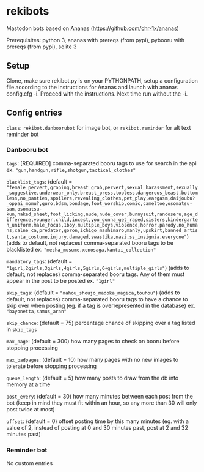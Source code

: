 # rekibots
Mastodon bots based on Ananas (https://github.com/chr-1x/ananas)

Prerequisites: python 3, ananas with prereqs (from pypi), pybooru with prereqs (from pypi), sqlite 3

## Setup
Clone, make sure rekibot.py is on your PYTHONPATH, setup a configuration file according to the instructions for Ananas and launch with ananas config.cfg -i. Proceed with the instructions. Next time run without the -i.

## Config entries

`class`: `rekibot.danboorubot` for image bot, or `rekibot.reminder` for alt text reminder bot

### Danbooru bot

`tags`: [REQUIRED] comma-separated booru tags to use for search in the api ex. `"gun,handgun,rifle,shotgun,tactical_clothes"`

`blacklist_tags`: (default = `"female_pervert,groping,breast_grab,pervert,sexual_harassment,sexually_suggestive,underwear_only,breast_press,topless,dangerous_beast,bottomless,no_panties,spoilers,revealing_clothes,pet_play,eargasm,daijoubu?_oppai_momu?,guro,bdsm,bondage,foot_worship,comic,cameltoe,osomatsu-san,osomatsu-kun,naked_sheet,foot_licking,nude,nude_cover,bunnysuit,randoseru,age_difference,younger,child,incest,you_gonna_get_raped,sisters,kindergarten_uniform,male_focus,1boy,multiple_boys,violence,horror,parody,no_humans,calne_ca,predator,goron,ichigo_mashimaro,manly,upskirt,banned_artist,santa_costume,injury,damaged,swastika,nazi,ss_insignia,everyone"`) (adds to default, not replaces) comma-separated booru tags to be blacklisted ex. `"mecha_musume,xenosaga,kantai_collection"`

`mandatory_tags`: (default = `"1girl,2girls,3girls,4girls,5girls,6+girls,multiple_girls"`) (adds to default, not replaces) comma-separated booru tags. Any of them must appear in the post to be posted ex. `"1girl"`

`skip_tags`: (default = `"mahou_shoujo_madoka_magica,touhou"`) (adds to default, not replaces) comma-separated booru tags to have a chance to skip over when posting (eg. if a tag is overrepresented in the database) ex. `"bayonetta,samus_aran"`

`skip_chance`: (default = 75) percentage chance of skipping over a tag listed in `skip_tags`

`max_page`: (default = 300) how many pages to check on booru before stopping processing

`max_badpages`: (default = 10) how many pages with no new images to tolerate before stopping processing

`queue_length`: (default = 5) how many posts to draw from the db into memory at a time

`post_every`: (default = 30) how many minutes between each post from the bot (keep in mind they must fit within an hour, so any more than 30 will only post twice at most)

`offset`: (default = 0) offset posting time by this many minutes (eg. with a value of 2, instead of posting at 0 and 30 minutes past, post at 2 and 32 minutes past)

### Reminder bot

No custom entries
